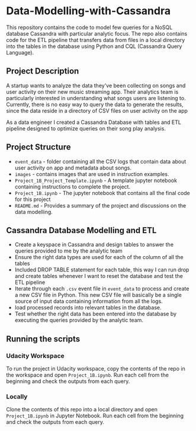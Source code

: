 # Data-Modelling-with-Cassandra
This repository contains the code to model few queries for a NoSQL database Cassandra with particular analytic focus. The repo also contains code for the ETL pipeline that transfers data from files in a local directory into the tables in the database using Python and CQL (Cassandra Query Language).

## Project Description

A startup wants to analyze the data they've been collecting on songs and user activity on their new music streaming app. Their analytics team is particularly interested in understanding what songs users are listening to. Currently, there is no easy way to query the data to generate the results, since the data reside in a directory of CSV files on user activity on the app

As a data engineer I created a Cassandra Database with tables and ETL pipeline designed to optimize queries on their song play analysis.

## Project Structure

* `event_data` -  folder containing all the CSV logs that contain data about user activity on app and metadata about songs.
* `images` - contains images that are used in instruction examples.
* `Project_1B_Project_Template.ipynb` - A template jupyter notebook containing instructions to complete the project.
* `Project_1B.ipynb` - The jupyter notebook that contains all the final code for this project
* `README.md` - Provides a summary of the project and discussions on the data modelling.

## Cassandra Database Modelling and ETL

* Create a keyspace in Cassandra and design tables to answer the queries provided to me by the analytic team
* Ensure the right data types are used for each of the column of all the tables
* Included DROP TABLE statement for each table, this way I can run drop and create tables whenever I want to reset the database and test the ETL pipeline
* Iterate through each `.csv` event file in `event_data` to process and create a new CSV file in Python. This new CSV file will basically be a single source of input data containing information from all the logs.
* load processed records into relevant tables in the database.
* Test whether the right data has been entered into the database by executing the queries provided by the analytic team.

## Running the scripts

### Udacity Workspace

To run the project in Udacity workspace, copy the contents of the repo in the workspace and open `Project_1B.ipynb`. Run each cell from the beginning and check the outputs from each query.

### Locally 

Clone the contents of this repo into a local directory and open `Project_1B.ipynb` in Jupyter Notebook. Run each cell from the beginning and check the outputs from each query.
